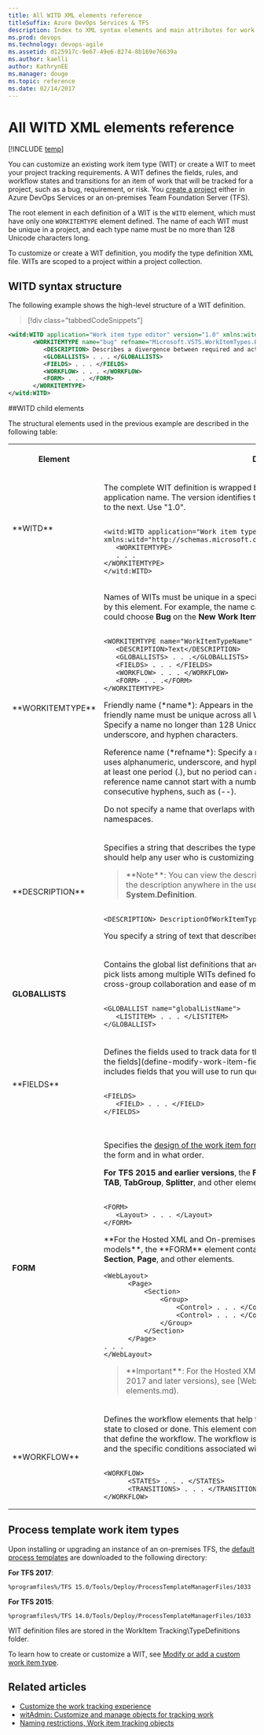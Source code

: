 ```yaml
---
title: All WITD XML elements reference
titleSuffix: Azure DevOps Services & TFS
description: Index to XML syntax elements and main attributes for work item tracking for Team Foundation Server 
ms.prod: devops
ms.technology: devops-agile
ms.assetid: d125917c-9e67-49e6-8274-8b169e76639a
ms.author: kaelli
author: KathrynEE
ms.manager: douge
ms.topic: reference
ms.date: 02/14/2017
---
```


# All WITD XML elements reference

[!INCLUDE [temp](../../_shared/customization-phase-0-and-1-plus-version-header.md)] 

You can customize an existing work item type (WIT) or create a WIT to meet your project tracking requirements. A WIT defines the fields, rules, and workflow states and transitions for an item of work that will be tracked for a project, such as a bug, requirement, or risk. You [create a project](../../organizations/projects/create-project.md) either in Azure DevOps Services or an on-premises Team Foundation Server (TFS).  
  
 The root element in each definition of a WIT is the `WITD` element, which must have only one `WORKITEMTYPE` element defined. The name of each WIT must be unique in a project, and each type name must be no more than 128 Unicode characters long.  
  
 To customize or create a WIT definition, you modify the type definition XML file. WITs are scoped to a project within a project collection.  
  
<a name="SyntaxStructure"></a> 
##  WITD syntax structure  
 The following example shows the high-level structure of a WIT definition.  
  
> [!div class="tabbedCodeSnippets"]
```XML 
<witd:WITD application="Work item type editor" version="1.0" xmlns:witd="http://schemas.microsoft.com/VisualStudio/2008/workitemtracking/typedef">  
       <WORKITEMTYPE name="bug" refname="Microsoft.VSTS.WorkItemTypes.Bug">  
          <DESCRIPTION> Describes a divergence between required and actual behavior, and tracks the work done to correct the defect and verify the correction.</DESCRIPTION>  
          <GLOBALLISTS> . . . </GLOBALLISTS>  
          <FIELDS> . . . </FIELDS>  
          <WORKFLOW> . . . </WORKFLOW>  
          <FORM> . . . </FORM>  
       </WORKITEMTYPE>  
</witd:WITD>  
```  
  
<a name="ChildElements"></a> 
##WITD child elements  

The structural elements used in the previous example are described in the following table:  
 
 
<table Responsive="true" summary="table">
<tr Responsive="true">
<th scope="col"><p>Element</p></th><th scope="col"><p>Description</p></th>
</tr>
<tr>
<td><p>**WITD**</p></td>
<td><p>The complete WIT definition is wrapped by the tag <strong>WITD</strong>. You can use any name for the application name. The version identifies the WIT schema that may change from one release to the next. Use "1.0".</p>
<pre><code>
&lt;witd:WITD application="Work item type editor" version="1.0"  
xmlns:witd="http://schemas.microsoft.com/VisualStudio/2008/workitemtracking/typedef"&gt;  
   &lt;WORKITEMTYPE&gt;   
&#160;&#160;&#160;. . .  
&lt;/WORKITEMTYPE&gt;  
&lt;/witd:WITD&gt;
</code></pre>
</td>
</tr>
<tr>
<td data-th="Element"><p>**WORKITEMTYPE**</p></td><td data-th="Description"><p>Names of WITs must be unique in a specific project. At run time, you use the name specified by this element. For example, the name can appear as a menu option. In this case, a user could choose <strong>Bug</strong> on the <strong>New Work Item</strong> menu. </p>
<pre><code>
&lt;WORKITEMTYPE name="WorkItemTypeName" refname="WITReferenceName" &gt;  
&#160;&#160;&#160;&lt;DESCRIPTION&gt;Text&lt;/DESCRIPTION&gt;  
&#160;&#160;&#160;&lt;GLOBALLISTS&gt; . . .&lt;/GLOBALLISTS&gt;  
&#160;&#160;&#160;&lt;FIELDS&gt; . . . &lt;/FIELDS&gt;  
&#160;&#160;&#160;&lt;WORKFLOW&gt; . . . &lt;/WORKFLOW&gt;  
&#160;&#160;&#160;&lt;FORM&gt; . . .&lt;/FORM&gt;  
&lt;/WORKITEMTYPE&gt;
</code></pre>
<p>Friendly name (*name*): Appears in the drop-down menus of work item queries. The friendly name must be unique across all WIT names that are defined within a project.  Specify a name no longer than 128 Unicode characters that uses alphanumeric, underscore, and hyphen characters.  </p>
<p>Reference name (*refname*): Specify a name no longer than 70 Unicode characters that uses alphanumeric, underscore, and hyphen characters. The reference name must contain at least one period (.), but no period can appear at the start or end of a name. Also, the reference name cannot start with a number or an underscore, and it cannot have multiple consecutive hyphens, such as (--).</p><p>Do not specify a name that overlaps with the reserved System. <em>XXX</em> and Microsoft. <em>XXX</em> namespaces. </p></td></tr>
<tr><td data-th="Element"><p>**DESCRIPTION**</p></td>
<td data-th="Description"><p>Specifies a string that describes the type of work item that you are defining. The description should help any user who is customizing the WIT.</p>
<blockquote>
**Note**: You can view the description only in the XML definition. You cannot view the description anywhere in the user interface, and it has no relationship to the field <strong>System.Definition</strong>.
</blockquote>

<pre><code>
&lt;DESCRIPTION&gt; DescriptionOfWorkItemType&lt;/DESCRIPTION&gt;
</code></pre>
<p>You specify a string of text that describes the type of work item that you are defining. </p></td></tr
<tr>
<td data-th="Element"><b>GLOBALLISTS</b></td>
<td><p>Contains the global list definitions that are used by the WIT. You use global lists to share pick lists among multiple WITs defined for a project collection. <a href="define-global-lists.md">Define global lists</a> to support cross-group collaboration and ease of maintenance. </p>
<code></pre>
&lt;GLOBALLIST name="globalListName"&gt;  
   &lt;LISTITEM&gt; . . . &lt;/LISTITEM&gt;  
&lt;/GLOBALLIST&gt;  
</code>
<p /></td></tr><tr><td data-th="Element"><p>**FIELDS**</p></td><td data-th="Description"><p>Defines the fields used to track data for the WIT. Within the <strong>FIELDS</strong> element, you [define all the fields](define-modify-work-item-fields.md) that you want to use to track data. This includes fields that you will use to run queries and generate reports. </p>
<pre><code>
&lt;FIELDS&gt;  
   &lt;FIELD&gt; . . . &lt;/FIELD&gt;  
&lt;/FIELDS&gt;  
</code>
</td></tr>
<tr>
<td data-th="Element"><b>FORM</b></td><td data-th="Description"><p>Specifies the  <a href="design-work-item-form.md">design of the work item form</a> by defining the fields and controls that appear on the form and in what order.</p>

<p><b>For TFS 2015 and earlier versions</b>, the <b>FORM</b> element contains <strong>Layout</strong>, <strong>Control</strong>, <strong>Group</strong>, <strong>TAB</strong>, <strong>TabGroup</strong>, <strong>Splitter</strong>, and other elements. </p>
<code></pre>
&lt;FORM&gt;  
   &lt;Layout&gt; . . . &lt;/Layout&gt;  
&lt;/FORM&gt;  
</code>
<p>**For the Hosted XML and On-premises XML (TFS 2017 and later versions) process models**, the **FORM** element contains <strong>WebLayout</strong>, <strong>Control</strong>, <strong>SystemControls</strong>, <strong>Section</strong>, <strong>Page</strong>,  and other elements. </p>
<pre><code>&lt;WebLayout&gt; 
      &lt;Page&gt;  
	      &lt;Section&gt;  
		      &lt;Group&gt;  
			      &lt;Control&gt; . . . &lt;/Control&gt;
			      &lt;Control&gt; . . . &lt;/Control&gt;
		      &lt;/Group&gt;
	      &lt;/Section&gt;
      &lt;/Page&gt;
. . .
&lt;/WebLayout&gt;</code></pre>

<blockquote>**Important**:  
For the Hosted XML and On-premises XML process models (TFS 2017 and later versions), see [WebLayout and Control elements](weblayout-xml-elements.md). 
</blockquote>
  


</td>
</tr>
<tr><td>**WORKFLOW**</td>
<td><p>Defines the workflow elements that help track the work item status as it moves from a new state to closed or done. This element contains the set of <strong>STATE</strong> and <strong>TRANSITION</strong> elements that define the workflow. The workflow is a set of valid transitions from one state to another and the specific conditions associated with each transition.</p>
<pre><code>
&lt;WORKFLOW&gt;  
      &lt;STATES&gt; . . . &lt;/STATES&gt;  
      &lt;TRANSITIONS&gt; . . . &lt;/TRANSITIONS&gt;  
&lt;/WORKFLOW&gt;  
</code></pre>
</td>
</tr>

</table>
  
  
<a name="PredefinedWITs"></a> 
## Process template work item types  

Upon installing or upgrading an instance of an on-premises TFS, the [default process templates](../../boards/work-items/guidance/choose-process.md) are downloaded to the following directory:  

**For TFS 2017**: 
```  
%programfiles%/TFS 15.0/Tools/Deploy/ProcessTemplateManagerFiles/1033
```  
 
**For TFS 2015**: 
```  
%programfiles%/TFS 14.0/Tools/Deploy/ProcessTemplateManagerFiles/1033
```  
  
WIT definition files are stored in the WorkItem Tracking\TypeDefinitions folder.  
  
To learn how to create or customize a WIT, see [Modify or add a custom work item type](../add-modify-wit.md).  
  
## Related articles 
 
-  [Customize the work tracking experience](../customize-work.md)  
-  [witAdmin: Customize and manage objects for tracking work](../witadmin/witadmin-customize-and-manage-objects-for-tracking-work.md)  
-  [Naming restrictions, Work item tracking objects](../../organizations/settings/naming-restrictions.md)